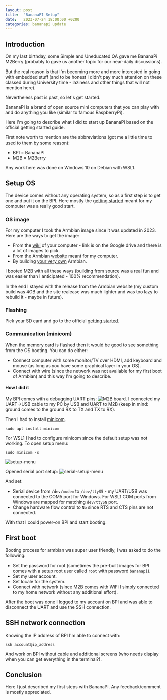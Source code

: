```yaml
---
layout: post
title:  "BananaPI Setup"
date:   2023-07-24 18:00:00 +0200
categories: bananapi update
---
```

## Introduction

On my last birthday, some Simple and Uneducated QA gave me
BananaPi M2Berry (probably to gave us another topic for our near-daily discussions).

But the real reason is that I'm becoming more and more interested in going with embedded stuff (and to be honest I didn't pay much attention on these classed during University time - laziness and other things that will not mention here).

Nevertheless past is past, so let's get started.

BananaPi is a brand of open source mini computers that you can play with and do 
anything you like (similar to famous RaspberryPi).

Here I'm going to describe what I did to start up BananaPi based on the official getting started guide.

First note worth to mention are the abbreviations (got me a little time to used to them by some reason):
* BPI = BananaPI
* M2B = M2Berry

Any work here was done on Windows 10 on Debian with WSL1.

## Setup OS

The device comes without any operating system, so as a first step is to get one and put it on the BPI. Here mostly the [getting started](https://wiki.banana-pi.org/Getting_Started_with_M2_Ultra_%26_Berry) meant for my computer was a really good start.

### OS image

For my computer I took the Armbian image since it was updated in 2023. Here are the ways to get the image:
* From the [wiki](https://wiki.banana-pi.org/Banana_Pi_BPI-M2_Berry#Armbian) of your computer - link is on the Google drive and there is a lot of images to pick.
* From the Armbian [website](https://www.armbian.com/bananapi-m2u/) meant for my computer.
* By building [your very own](https://docs.armbian.com/Developer-Guide_Build-Preparation/) Armbian.

I booted M2B with all these ways (building from source was a real fun and was easier than I anticipated - 100% recommendation).

In the end I stayed with the release from the Armbian website (my custom build was 4GB and the site realease was much lighter and was too lazy to rebuild it - maybe in future).

### Flashing

Pick your SD card and go to the official [getting started](https://wiki.banana-pi.org/Getting_Started_with_M2_Ultra_%26_Berry).

### Communication (minicom)

When the memory card is flashed then it would be good to see something from the OS booting. You can do either:
* Connect computer with some monitor/TV over HDMI, add keyboard and mouse (as long as you have some graphical layer in your OS).
* Connect with wire (since the network was not available for my first boot of Armbian) and this way I'm going to describe.

#### How I did it

My BPI comes with a debugging UART pins: ![M2B board](https://wiki.banana-pi.org/images/c/ce/M2ubinterface.jpg). I connected my UART->USB cable to my PC by USB and UART to M2B (keep in mind: ground comes to the ground RX to TX and TX to RX).

Then I had to install [minicom](https://wiki.emacinc.com/wiki/Getting_Started_With_Minicom).

```
sudo apt install minicom
```

For WSL1 I had to configure minicom since the default setup was not working. To open setup menu:
```
sudo minicom -s
```

![setup-menu]({{site.url}}/{{site.baseurl}}/bananapi/img/minicom-setup.png)

Opened serial port setup:
![serial-setup-menu]({{site.url}}/{{site.baseurl}}/bananapi/img/minicom-serial-setup.png)

And set:
* Serial device from `/dev/modem` to `/dev/ttyS5` - my UART/USB was connected to the COM5 port for Windows. For WSL1 COM ports from Windows are mapped for matching `dev/ttySN` port.
* Change hardware flow control to `No` since RTS and CTS pins are not connected.

With that I could power-on BPI and start booting.

## First boot

Booting process for armbian was super user friendly, I was asked to do the following:
* Set the password for root (sometimes the pre-built images for BPI comes with a setup root user called `root` with password `bananapi`).
* Set my user account.
* Set locale for the system.
* Connect with network (since M2B comes with WiFi I simply connected to my home network without any additional effort).

After the boot was done I logged to my account on BPI and was able to disconnect the UART and use the SSH connection.

## SSH network connection

Knowing the IP address of BPI I'm able to connect with:
```
ssh account@ip_address
```
And work on BPI without cable and additional screens (who needs display when you can get everything in the terminal?).

## Conclusion

Here I just described my first steps with BananaPI. Any feedback/comment is mostly appreciated.
